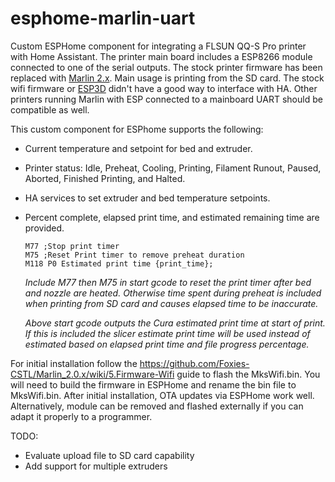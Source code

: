 # esphome-marlin-uart
Custom ESPHome component for integrating a FLSUN QQ-S Pro printer with Home Assistant.  The printer main board includes a ESP8266 module connected to one of the serial outputs.  The stock printer firmware has been replaced with [Marlin 2.x]( https://github.com/Foxies-CSTL/Marlin_2.0.x/).  Main usage is printing from the SD card.  The stock wifi firmware or [ESP3D](https://github.com/luc-github/ESP3D) didn't have a good way to interface with HA.  Other printers running Marlin with ESP connected to a mainboard UART should be compatible as well.

This custom component for ESPhome supports the following:

- Current temperature and setpoint for bed and extruder. 

- Printer status: Idle, Preheat, Cooling, Printing, Filament Runout, Paused, Aborted, Finished Printing, and Halted. 

- HA services to set extruder and bed temperature setpoints.

- Percent complete, elapsed print time, and estimated remaining time are provided.  

  ```
  M77 ;Stop print timer
  M75 ;Reset Print timer to remove preheat duration
  M118 P0 Estimated print time {print_time};
  ```

  *Include M77 then M75 in start gcode to reset the print timer after bed and nozzle are heated.  Otherwise time spent during preheat is included when printing from SD card and causes elapsed time to be inaccurate.*  

  *Above start gcode outputs the Cura estimated print time at start of print.  If this is included the slicer estimate print time will be used instead of estimated based on elapsed print time and file progress percentage.*

For initial installation follow the https://github.com/Foxies-CSTL/Marlin_2.0.x/wiki/5.Firmware-Wifi guide to flash the MksWifi.bin.  You will need to build the firmware in ESPHome and rename the bin file to MksWifi.bin.  After initial installation, OTA updates via ESPHome work well.  Alternatively, module can be removed and flashed externally if you can adapt it properly to a programmer.

TODO:

- Evaluate upload file to SD card capability
- Add support for multiple extruders


